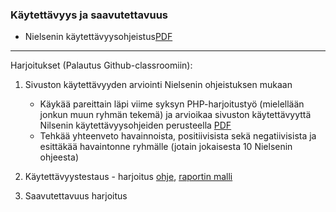 ### Käytettävyys ja saavutettavuus

- Nielsenin käytettävyysohjeistus[PDF](https://otredu.github.io/docs/nielsen.pdf)

---
Harjoitukset (Palautus Github-classroomiin):

1. Sivuston käytettävyyden arviointi Nielsenin ohjeistuksen mukaan 
    - Käykää pareittain läpi viime syksyn PHP-harjoitustyö (mielellään jonkun muun ryhmän tekemä) ja arvioikaa sivuston käytettävyyttä Nilsenin käytettävyysohjeiden perusteella [PDF](https://otredu.github.io/docs/nielsen.pdf)
    - Tehkää yhteenveto havainnoista, positiivisista sekä negatiivisista ja esittäkää havaintonne ryhmälle (jotain jokaisesta 10 Nielsenin ohjeesta)

2. Käytettävyystestaus - harjoitus [ohje](https://otredu.github.io/docs/kaytettavyystestaus_ohje.pdf), [raportin malli](https://otredu.github.io/docs/kaytettavyystestaus_raportti_esim.pdf​)

3. Saavutettavuus harjoitus
